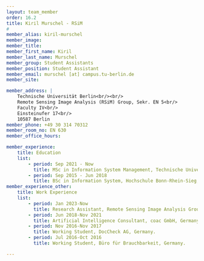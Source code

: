 ```yaml
---
layout: team_member
order: 16.2
title: Kiril Murschel - RSiM
#
member_alias: kiril-murschel
member_image: 
member_title:
member_first_name: Kiril
member_last_name: Murschel
member_group: Student Assistants
member_position: Student Assistant
member_email: murschel [at] campus.tu-berlin.de
member_site:

member_address: |
    Technische Universität Berlin<br/><br/>
    Remote Sensing Image Analysis (RSiM) Group, Sekr. EN 5<br/>
    Faculty IV<br/>
    Einsteinufer 17<br/>
    10587 Berlin
member_phone: +49 30 314 70312
member_room_no: EN 630
member_office_hours:

member_experience:
    title: Education
    list:
        - period: Sep 2021 - Now
          title: MSc in Information System Management, Technische Universität Berlin, Germany.
        - period: Sep 2015 - Jun 2018
          title: BSc in Information System, Hochschule Bonn-Rhein-Sieg, Germany.
member_experience_other:
    title: Work Experience
    list:
        - period: Jan 2023-Now
          title: Research Assistant, Remote Sensing Image Analysis Group at TU Berlin, Germany.
        - period: Jun 2018-Nov 2021
          title: Artificial Intelligence Consultant, coac GmbH, Germany.
        - period: Nov 2016-Nov 2017
          title: Working Student, DocCheck AG, Germany.
        - period: Jul 2016-Oct 2016
          title: Working Student, Büro für Brauchbarkeit, Germany.

---
```

